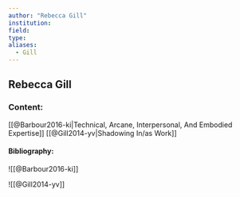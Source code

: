```yaml
---
author: "Rebecca Gill"
institution:
field:
type:
aliases:
  - Gill
---
```


## Rebecca Gill

### Content:
[[@Barbour2016-ki|Technical, Arcane, Interpersonal, And Embodied Expertise]]
[[@Gill2014-yv|Shadowing In/as Work]]

#### Bibliography:

![[@Barbour2016-ki]]

![[@Gill2014-yv]]